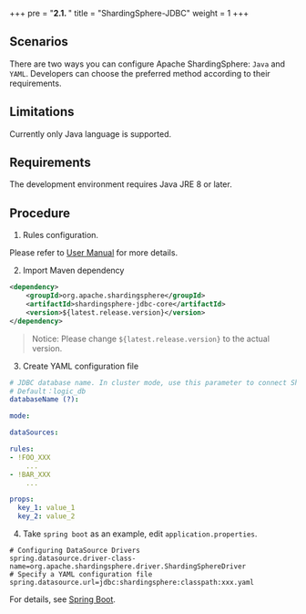 +++
pre = "<b>2.1. </b>"
title = "ShardingSphere-JDBC"
weight = 1
+++

## Scenarios

There are two ways you can configure Apache ShardingSphere: `Java` and `YAML`. 
Developers can choose the preferred method according to their requirements. 

## Limitations

Currently only Java language is supported.

## Requirements

The development environment requires Java JRE 8 or later.

## Procedure

1. Rules configuration.

Please refer to [User Manual](/en/user-manual/shardingsphere-jdbc/) for more details.

2. Import Maven dependency

```xml
<dependency>
    <groupId>org.apache.shardingsphere</groupId>
    <artifactId>shardingsphere-jdbc-core</artifactId>
    <version>${latest.release.version}</version>
</dependency>
```

> Notice: Please change `${latest.release.version}` to the actual version.

3. Create YAML configuration file

```yaml
# JDBC database name. In cluster mode, use this parameter to connect ShardingSphere-JDBC and ShardingSphere-Proxy.
# Default：logic_db
databaseName (?):

mode:

dataSources:

rules:
- !FOO_XXX
    ...
- !BAR_XXX
    ...

props:
  key_1: value_1
  key_2: value_2
```

4. Take `spring boot` as an example, edit `application.properties`.

```properties
# Configuring DataSource Drivers
spring.datasource.driver-class-name=org.apache.shardingsphere.driver.ShardingSphereDriver
# Specify a YAML configuration file
spring.datasource.url=jdbc:shardingsphere:classpath:xxx.yaml
```

For details, see [Spring Boot](/en/user-manual/shardingsphere-jdbc/yaml-config/jdbc-driver/spring-boot/).
